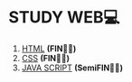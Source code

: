 # STUDY WEB💻

1. [HTML](./HTML/)  __(FIN🎊🎉)__
2. [CSS](./CSS/)  __(FIN🎊🎉)__
3. [JAVA SCRIPT](./JavaScript/) __(SemiFIN🎊🎉)__
